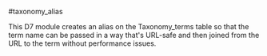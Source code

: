 #taxonomy_alias

This D7 module creates an alias on the Taxonomy_terms table so that the term name can be passed in a way that's URL-safe and then joined from the URL to the term without performance issues.
